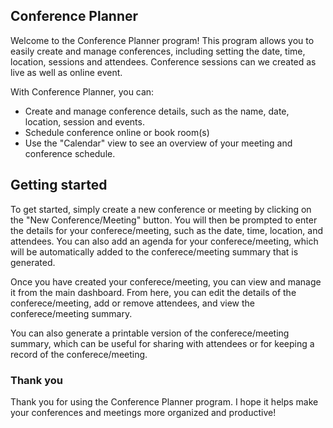 
## Conference Planner

Welcome to the Conference Planner program! This program allows you to easily create and manage conferences, including
setting the date, time, location, sessions and attendees. Conference sessions can we created as live as well as online
event.

With Conference Planner, you can:

- Create and manage conference details, such as the name, date, location, session and events.
- Schedule conference online or book room(s)
- Use the "Calendar" view to see an overview of your meeting and conference schedule.

## Getting started

To get started, simply create a new conference or meeting by clicking on the "New Conference/Meeting" button. You will
then be prompted to enter the details for your conferece/meeting, such as the date, time, location, and attendees. You
can also add an agenda for your conferece/meeting, which will be automatically added to the conferece/meeting summary
that is generated.

Once you have created your conferece/meeting, you can view and manage it from the main dashboard. From here, you can
edit the details of the conferece/meeting, add or remove attendees, and view the conferece/meeting summary.

You can also generate a printable version of the conferece/meeting summary, which can be useful for sharing with
attendees or for keeping a record of the conferece/meeting.

### Thank you
Thank you for using the Conference Planner program. I hope it helps make your conferences and meetings more organized
and productive!
